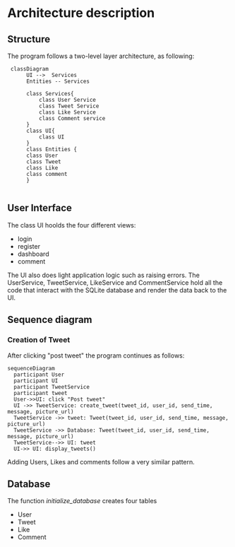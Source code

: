 # Architecture description

## Structure

The program follows a two-level layer architecture, as following:


```mermaid
 classDiagram
      UI -->  Services
      Entities -- Services
   
      class Services{
          class User Service
          class Tweet Service
          class Like Service
          class Comment service
      }
      class UI{
          class UI
      }
      class Entities {
      class User
      class Tweet
      class Like
      class comment
      }
    
```

## User Interface

The class UI hoolds the four different views:
- login
- register
- dashboard
- comment

The UI also does light application logic such as raising errors. The UserService, TweetService, LikeService and CommentService hold all the code that interact with the SQLite  database and render the data back to the UI.


## Sequence diagram 

### Creation of Tweet

After clicking "post tweet" the program continues as follows:

```mermaid
sequenceDiagram
  participant User
  participant UI
  participant TweetService
  participant tweet
  User->>UI: click "Post tweet"
  UI ->> TweetService: create_tweet(tweet_id, user_id, send_time, message, picture_url)
  TweetService ->> tweet: Tweet(tweet_id, user_id, send_time, message, picture_url)
  TweetService ->> Database: Tweet(tweet_id, user_id, send_time, message, picture_url)
  TweetService-->> UI: tweet 
  UI->> UI: display_tweets()

```

Adding Users, Likes and comments follow a very similar pattern. 

## Database 

The function *initialize_database* creates four tables
- User
- Tweet
- Like
- Comment










